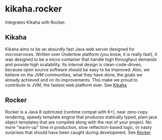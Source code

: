 # kikaha.rocker
Integrates Kikaha with Rocker. 

## Kikaha
Kikaha aims to be an absurdly fast Java web server designed for microservices. Written over Undertow platform (you know, it is really fast), it was designed to be a micro container that handle high throughput demands and provide high scalability. Its internal design is clean-code-driven, because open source software should be easy to be improved. Also, we believe on the JVM communities, what they have done, the goals we already achieved and on its improvements. This make we proud to contribute to JVM, the fastest web platform ever.
See [Kikaha](http://get.kikaha.io/v1.6/docs/what-is-kikaha)

## Rocker
Rocker is a Java 8 optimized (runtime compat with 6+), near zero-copy rendering, speedy template engine that produces statically typed, plain java object templates that are compiled along with the rest of your project. No more "warm-up" time in production, slow reflection-based logic, or nasty surprises that should have been caught during development.
See [Rocker](https://github.com/fizzed/rocker)

